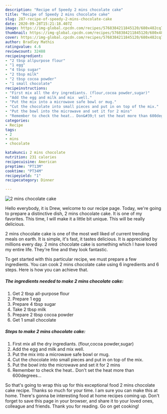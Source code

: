 ```yaml
---
description: "Recipe of Speedy 2 mins chocolate cake"
title: "Recipe of Speedy 2 mins chocolate cake"
slug: 287-recipe-of-speedy-2-mins-chocolate-cake
date: 2020-09-28T15:21:18.407Z
image: https://img-global.cpcdn.com/recipes/5768384211845120/680x482cq70/2-mins-chocolate-cake-recipe-main-photo.jpg
thumbnail: https://img-global.cpcdn.com/recipes/5768384211845120/680x482cq70/2-mins-chocolate-cake-recipe-main-photo.jpg
cover: https://img-global.cpcdn.com/recipes/5768384211845120/680x482cq70/2-mins-chocolate-cake-recipe-main-photo.jpg
author: Bradley Mathis
ratingvalue: 4.6
reviewcount: 32488
recipeingredient:
- "2 tbsp allpurpose flour"
- "1 egg"
- "4 tbsp sugar"
- "2 tbsp milk"
- "2 tbsp cocoa powder"
- "1 small chocolate"
recipeinstructions:
- "First mix all the dry ingrediants. (flour,cocoa powder,sugar)"
- "Add the egg and milk and mix  well."
- "Put the mix into a microwave safe bowl or mug."
- "Cut the chocolate into small pieces and put in on top of the mix."
- "Put the bowl into the microwave and set it for 2 mins"
- "Remember to check the heat.. Don&#39;t set the heat more than 600degrees..."
categories:
- Recipe
tags:
- 2
- mins
- chocolate

katakunci: 2 mins chocolate 
nutrition: 231 calories
recipecuisine: American
preptime: "PT13M"
cooktime: "PT34M"
recipeyield: "1"
recipecategory: Dinner

---
```



![2 mins chocolate cake](https://img-global.cpcdn.com/recipes/5768384211845120/680x482cq70/2-mins-chocolate-cake-recipe-main-photo.jpg)

Hello everybody, it is Drew, welcome to our recipe page. Today, we're going to prepare a distinctive dish, 2 mins chocolate cake. It is one of my favorites. This time, I will make it a little bit unique. This will be really delicious.

2 mins chocolate cake is one of the most well liked of current trending meals on earth. It is simple, it's fast, it tastes delicious. It is appreciated by millions every day. 2 mins chocolate cake is something which I have loved my entire life. They're fine and they look fantastic.




To get started with this particular recipe, we must prepare a few ingredients. You can cook 2 mins chocolate cake using 6 ingredients and 6 steps. Here is how you can achieve that.

<!--inarticleads1-->

##### The ingredients needed to make 2 mins chocolate cake:

1. Get 2 tbsp all-purpose flour
1. Prepare 1 egg
1. Prepare 4 tbsp sugar
1. Take 2 tbsp milk
1. Prepare 2 tbsp cocoa powder
1. Get 1 small chocolate




<!--inarticleads2-->

##### Steps to make 2 mins chocolate cake:

1. First mix all the dry ingrediants. (flour,cocoa powder,sugar)
1. Add the egg and milk and mix  well.
1. Put the mix into a microwave safe bowl or mug.
1. Cut the chocolate into small pieces and put in on top of the mix.
1. Put the bowl into the microwave and set it for 2 mins
1. Remember to check the heat.. Don&#39;t set the heat more than 600degrees...




So that's going to wrap this up for this exceptional food 2 mins chocolate cake recipe. Thanks so much for your time. I am sure you can make this at home. There's gonna be interesting food at home recipes coming up. Don't forget to save this page in your browser, and share it to your loved ones, colleague and friends. Thank you for reading. Go on get cooking!
